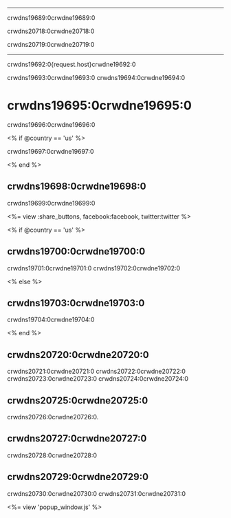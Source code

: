 * * *

crwdns19689:0crwdne19689:0

crwdns20718:0crwdne20718:0

crwdns20719:0crwdne20719:0

* * *

crwdns19692:0{request.host}crwdne19692:0

crwdns19693:0crwdne19693:0 crwdns19694:0crwdne19694:0

# crwdns19695:0crwdne19695:0

crwdns19696:0crwdne19696:0

<% if @country == 'us' %>

crwdns19697:0crwdne19697:0

<% end %>

## crwdns19698:0crwdne19698:0

crwdns19699:0crwdne19699:0

<%= view :share_buttons, facebook:facebook, twitter:twitter %>

<% if @country == 'us' %>

## crwdns19700:0crwdne19700:0

crwdns19701:0crwdne19701:0 crwdns19702:0crwdne19702:0

<% else %>

## crwdns19703:0crwdne19703:0

crwdns19704:0crwdne19704:0

<% end %>

## crwdns20720:0crwdne20720:0

crwdns20721:0crwdne20721:0 crwdns20722:0crwdne20722:0 crwdns20723:0crwdne20723:0 crwdns20724:0crwdne20724:0

## crwdns20725:0crwdne20725:0

crwdns20726:0crwdne20726:0.

## crwdns20727:0crwdne20727:0

crwdns20728:0crwdne20728:0

## crwdns20729:0crwdne20729:0

crwdns20730:0crwdne20730:0 crwdns20731:0crwdne20731:0

<%= view 'popup_window.js' %>